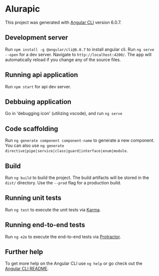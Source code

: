 # Alurapic

This project was generated with [Angular CLI](https://github.com/angular/angular-cli) version 6.0.7.

## Development server

Run `npm install -g @angular/cli@6.0.7` to install angular cli.
Run `ng serve --open` for a dev server. Navigate to `http://localhost:4200/`. The app will automatically reload if you change any of the source files.

## Running api application

Run `npm start` for api dev server.

## Debbuing application

Go in 'debugging icon' (utilizing vscode), and run `ng serve`

## Code scaffolding

Run `ng generate component component-name` to generate a new component. You can also use `ng generate directive|pipe|service|class|guard|interface|enum|module`.

## Build

Run `ng build` to build the project. The build artifacts will be stored in the `dist/` directory. Use the `--prod` flag for a production build.

## Running unit tests

Run `ng test` to execute the unit tests via [Karma](https://karma-runner.github.io).

## Running end-to-end tests

Run `ng e2e` to execute the end-to-end tests via [Protractor](http://www.protractortest.org/).

## Further help

To get more help on the Angular CLI use `ng help` or go check out the [Angular CLI README](https://github.com/angular/angular-cli/blob/master/README.md).
